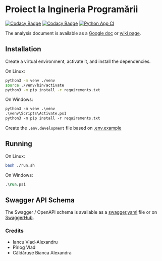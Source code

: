 # Proiect la Ingineria Programării

[![Codacy Badge](https://app.codacy.com/project/badge/Grade/44ab142848964c028d383f22cee1fac8)](https://www.codacy.com/gh/vlad-iancu/proiect-ip/dashboard?utm_source=github.com&amp;utm_medium=referral&amp;utm_content=vlad-iancu/proiect-ip&amp;utm_campaign=Badge_Grade)
[![Codacy Badge](https://app.codacy.com/project/badge/Coverage/44ab142848964c028d383f22cee1fac8)](https://www.codacy.com/gh/vlad-iancu/proiect-ip/dashboard?utm_source=github.com&utm_medium=referral&utm_content=vlad-iancu/proiect-ip&utm_campaign=Badge_Coverage)
[![Python App CI](https://github.com/vlad-iancu/proiect-ip/actions/workflows/python-ci-cd.yml/badge.svg)](https://github.com/vlad-iancu/proiect-ip/actions/workflows/python-ci-cd.yml)

The analysis document is available as a [Google doc](https://docs.google.com/document/d/1KtePg9fmZ59uIG8FJhn2GZwhKpW8EyXxKmb-0Vsasnw/edit?usp=sharing) or [wiki page](https://github.com/vlad-iancu/proiect-ip/wiki/Document-de-analiz%C4%83-a-cerin%C8%9Belor-clientului:-Smart-Coffee-Maker).

## Installation

Create a virtual environment, activate it, and install the dependencies.

On Linux:
```bash
python3 -m venv ./venv
source ./venv/bin/activate
python3 -m pip install -r requirements.txt
```

On Windows:
```ps
python3 -m venv .\venv
.\venv\Scripts\Activate.ps1
python3 -m pip install -r requirements.txt
```

Create the `.env.development` file based on [.env.example](.env.example)

## Running

On Linux:
```bash
bash ./run.sh
```

On Windows:
```ps
.\run.ps1
```


## Swagger API Schema

The Swagger / OpenAPI schema is available as a [swagger.yaml](swagger.yaml) file or on [SwaggerHub](https://app.swaggerhub.com/apis/vladpirlog/proiect-ip/1.0.0).

### Credits
* Iancu Vlad-Alexandru
* Pîrlog Vlad
* Căldărușe Bianca Alexandra
